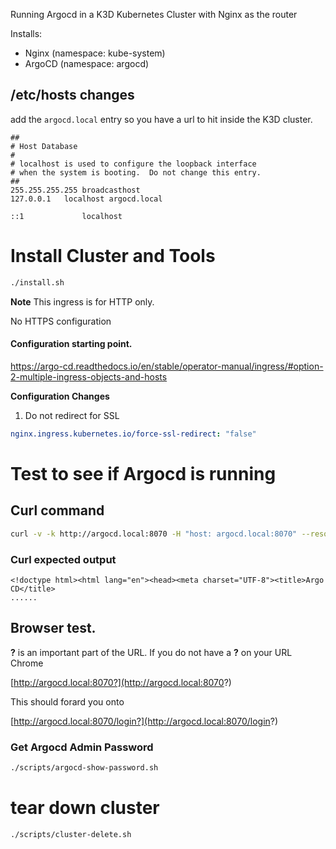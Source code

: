 Running Argocd in a K3D Kubernetes Cluster with Nginx as the router

Installs:
* Nginx (namespace: kube-system)
* ArgoCD (namespace: argocd)

## /etc/hosts changes

add the `argocd.local` entry so you have a url to hit inside the K3D cluster. 

```
##
# Host Database
#
# localhost is used to configure the loopback interface
# when the system is booting.  Do not change this entry.
##
255.255.255.255	broadcasthost
127.0.0.1	localhost argocd.local

::1             localhost

```


# Install Cluster and Tools

```bash
./install.sh
```

**Note**
This ingress is for HTTP only. 

No HTTPS configuration

#### Configuration starting point. 

https://argo-cd.readthedocs.io/en/stable/operator-manual/ingress/#option-2-multiple-ingress-objects-and-hosts 


**Configuration Changes** 

1. Do not redirect for SSL

```yaml
nginx.ingress.kubernetes.io/force-ssl-redirect: "false"
```

# Test to see if Argocd is running


## Curl command 
```bash
curl -v -k http://argocd.local:8070 -H "host: argocd.local:8070" --resolve argocd.local:8070:127.0.0.1
```

### Curl expected output
```
<!doctype html><html lang="en"><head><meta charset="UTF-8"><title>Argo CD</title>
......
```

## Browser test.

**?** is an important part of the URL. If you do not have a **?** on your URL Chrome 


[http://argocd.local:8070?](http://argocd.local:8070?)

This should forard you onto 

[http://argocd.local:8070/login?](http://argocd.local:8070/login?)


### Get Argocd Admin Password

```bash
./scripts/argocd-show-password.sh
```


# tear down cluster

```bash
./scripts/cluster-delete.sh
```